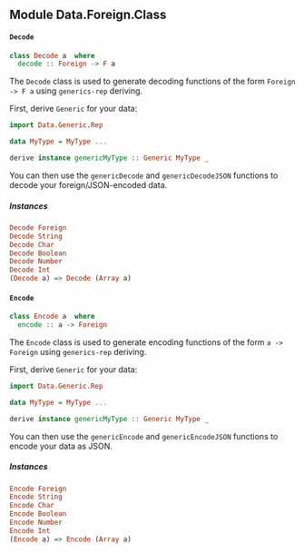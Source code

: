 ## Module Data.Foreign.Class

#### `Decode`

``` purescript
class Decode a  where
  decode :: Foreign -> F a
```

The `Decode` class is used to generate decoding functions
of the form `Foreign -> F a` using `generics-rep` deriving.

First, derive `Generic` for your data:

```purescript
import Data.Generic.Rep

data MyType = MyType ...

derive instance genericMyType :: Generic MyType _
```

You can then use the `genericDecode` and `genericDecodeJSON` functions
to decode your foreign/JSON-encoded data.

##### Instances
``` purescript
Decode Foreign
Decode String
Decode Char
Decode Boolean
Decode Number
Decode Int
(Decode a) => Decode (Array a)
```

#### `Encode`

``` purescript
class Encode a  where
  encode :: a -> Foreign
```

The `Encode` class is used to generate encoding functions
of the form `a -> Foreign` using `generics-rep` deriving.

First, derive `Generic` for your data:

```purescript
import Data.Generic.Rep

data MyType = MyType ...

derive instance genericMyType :: Generic MyType _
```

You can then use the `genericEncode` and `genericEncodeJSON` functions
to encode your data as JSON.

##### Instances
``` purescript
Encode Foreign
Encode String
Encode Char
Encode Boolean
Encode Number
Encode Int
(Encode a) => Encode (Array a)
```


